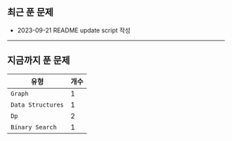 
## 최근 푼 문제

- 2023-09-21 README update script 작성
---
## 지금까지 푼 문제

|유형|개수|
|---|---|
|`Graph`|1|
|`Data Structures`|1|
|`Dp`|2|
|`Binary Search`|1|
